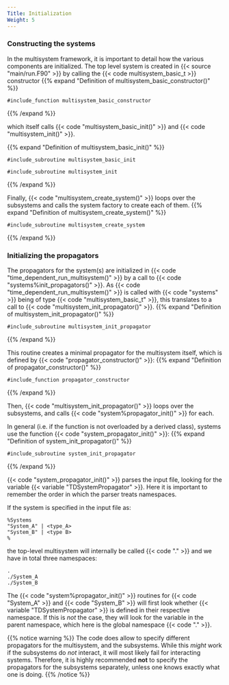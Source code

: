 ```yaml
---
Title: Initialization
Weight: 5
---
```


### Constructing the systems

In the multisystem framework, it is important to detail how the various components are initialized.
The top level system is created in {{< source "main/run.F90" >}} by calling the {{< code multisystem_basic_t >}} constructor
{{% expand "Definition of multisystem_basic_constructor()" %}}
```Fortran
#include_function multisystem_basic_constructor
```
{{% /expand %}}

which itself calls {{< code "multisystem_basic_init()" >}} and {{< code "multisystem_init()" >}}.

{{% expand "Definition of multisystem_basic_init()" %}}
```Fortran
#include_subroutine multisystem_basic_init
```
```Fortran
#include_subroutine multisystem_init
```
{{% /expand %}}

Finally, {{< code "multisystem_create_system()" >}} loops over the subsystems and calls the system factory to create each of them.
{{% expand "Definition of multisystem_create_system()" %}}
```Fortran
#include_subroutine multisystem_create_system
```
{{% /expand %}}

### Initializing the propagators

The propagators for the system(s) are initialized in {{< code "time_dependent_run_multisystem()" >}} by a call to {{< code "systems%init_propagators()" >}}.
As {{< code "time_dependent_run_multisystem()" >}} is called with {{< code "systems" >}} being of type {{< code "multisystem_basic_t" >}}, this translates to a call to
{{< code "multisystem_init_propagator()" >}}.
{{% expand "Definition of multisystem_init_propagator()" %}}
```Fortran
#include_subroutine multisystem_init_propagator
```
{{% /expand %}}

This routine creates a minimal propagator for the multisystem itself, which is defined by {{< code "propagator_constructor()" >}}:
{{% expand "Definition of propagator_constructor()" %}}
```Fortran
#include_function propagator_constructor
```
{{% /expand %}}

Then, {{< code "multisystem_init_propagator()" >}} loops over the subsystems, and calls {{< code "system%propagator_init()" >}} for each.

In general (i.e. if the function is not overloaded by a derived class), systems use the function {{< code "system_propagator_init()" >}}: 
{{% expand "Definition of system_init_propagator()" %}}
```Fortran
#include_subroutine system_init_propagator
```
{{% /expand %}}

{{< code "system_propagator_init()" >}} parses the input file, looking for the variable {{< variable "TDSystemPropagator" >}}. Here it is important to remember
the order in which the parser treats namespaces.

If the system is specified in the input file as:
```text
%Systems
"System_A" | <type_A>
"System_B" | <type B>
%
```
the top-level multisystem will internally be called {{< code "." >}} and we have in total three namespaces:
```text
. 
./System_A
./System_B
```

The {{< code "system%propagator_init()" >}} routines for {{< code "System_A" >}} and {{< code "System_B" >}} will first look whether {{< variable "TDSystemPropagator" >}} is defined in their respective namespace. If this is _not_ the case, they will look for the variable in the parent namespace, which here is the global namespace {{< code "." >}}.

{{% notice warning %}}
The code does allow to specify different propagators for the multisystem, and the subsystems. While this _might_ work if the subsystems do _not_ interact, it will most likely fail for interacting systems. Therefore, it is highly recommended **not** to specify the propagators for the subsystems separately, unless one knows exactly what one is doing.
{{% /notice %}}


